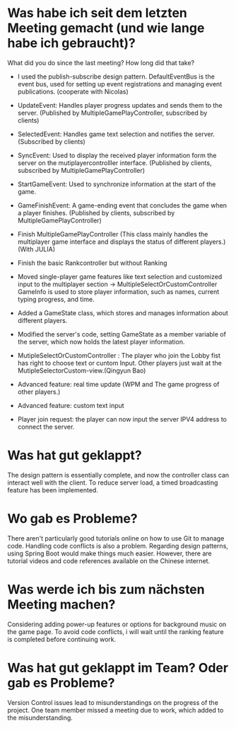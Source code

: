# Was habe ich seit dem letzten Meeting gemacht (und wie lange habe ich gebraucht)?
  What did you do since the last meeting? How long did that take? 
  
- I used the publish-subscribe design pattern. DefaultEventBus is the event bus, used for setting up event registrations and managing event publications.
(cooperate with Nicolas)
- UpdateEvent: Handles player progress updates and sends them to the server. (Published by MultipleGamePlayController, subscribed by clients) 

- SelectedEvent: Handles game text selection and notifies the server. (Subscribed by clients) 

- SyncEvent: Used to display the received player information form the server on the mutiplayercontrolller interface. (Published by clients, subscribed by MultipleGamePlayController) 

- StartGameEvent: Used to synchronize information at the start of the game.

- GameFinishEvent: A game-ending event that concludes the game when a player finishes. (Published by clients, subscribed by MultipleGamePlayController) 

- Finish MultipleGamePlayController (This class mainly handles the multiplayer game interface and displays the status of different players.) (With JULIA)
- Finish the basic Rankcontroller but without Ranking 

- Moved single-player game features like text selection and customized input to the multiplayer section -> MultipleSelectOrCustomController 
GameInfo is used to store player information, such as names, current typing progress, and time.

- Added a GameState class, which stores and manages information about different players.

- Modified the server's code, setting GameState as a member variable of the server, which now holds the latest player information.
- MutipleSelectOrCustomController : The player who join the Lobby fist has right to choose text or cuntom Input. Other players just wait at the MutipleSelectorCustom-view.(Qingyun Bao)

- Advanced feature: real time update (WPM and The game progress of other players.)
- Advanced feature: custom text input
- Player join request: the player can now input the server IPV4 address to connect the server. 

# Was hat gut geklappt?
The design pattern is essentially complete, and now the controller class can interact well with the client. 
To reduce server load, a timed broadcasting feature has been implemented.

# Wo gab es Probleme?
There aren't particularly good tutorials online on how to use Git to manage code. 
Handling code conflicts is also a problem.
Regarding design patterns, using Spring Boot would make things much easier.
However, there are tutorial videos and code references available on the Chinese internet.

# Was werde ich bis zum nächsten Meeting machen?
Considering adding power-up features or options for background music on the game page. To avoid code conflicts,
i will wait until the ranking feature is completed before continuing work.

# Was hat gut geklappt im Team? Oder gab es Probleme?
Version Control issues lead to misunderstandings on the progress of the project.
One team member missed a meeting due to work, which added to the misunderstanding.